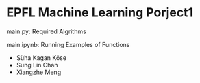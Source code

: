 # EPFL Machine Learning Porject1

main.py: Required Algrithms

main.ipynb: Running Examples of Functions


- Süha Kagan Köse
- Sung Lin Chan
- Xiangzhe Meng



